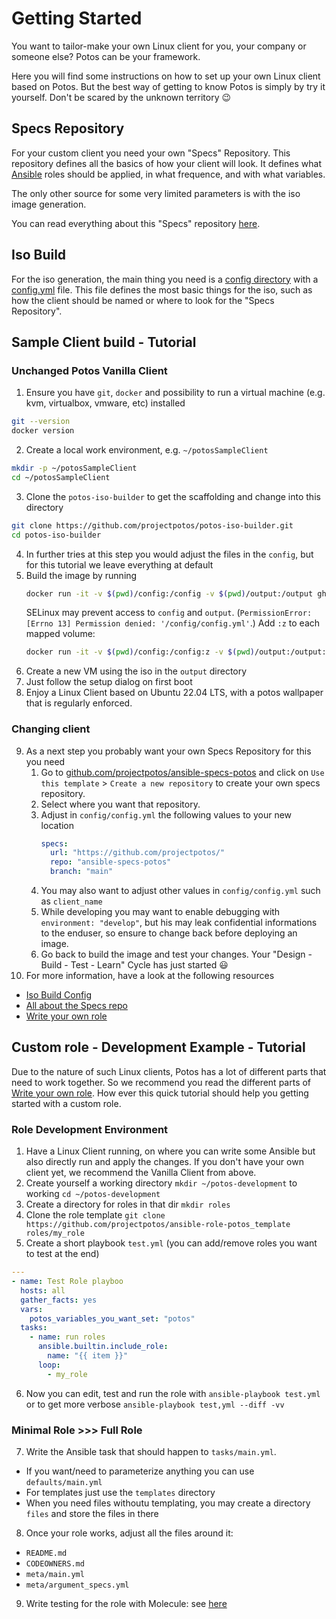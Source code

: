 # Getting Started

You want to tailor-make your own Linux client for you, your company or someone else? Potos can be your framework.

Here you will find some instructions on how to set up your own Linux client based on Potos. But the best way of getting to know Potos is simply by try it yourself. Don't be scared by the unknown territory :wink:

## Specs Repository
For your custom client you need your own "Specs" Repository. This repository defines all the basics of how your client will look.
It defines what [Ansible](https://en.wikipedia.org/wiki/Ansible_(software)) roles should be applied, in what frequence, and with what variables.

The only other source for some very limited parameters is with the iso image generation.

You can read everything about this "Specs" repository [here](/guide/specs-repo/overview).

## Iso Build
For the iso generation, the main thing you need is a [config directory](/guide/iso-build/config) with a [config.yml](/guide/iso-build/config.html#config-yml) file.
This file defines the most basic things for the iso, such as how the client should be named or where to look for the "Specs Repository".

## Sample Client build - Tutorial
### Unchanged Potos Vanilla Client
 1. Ensure you have `git`, `docker` and possibility to run a virtual machine (e.g. kvm, virtualbox, vmware, etc) installed
   ```bash
   git --version
   docker version
   ```
 2. Create a local work environment, e.g. `~/potosSampleClient`
   ```bash
   mkdir -p ~/potosSampleClient
   cd ~/potosSampleClient
   ```
 3. Clone the `potos-iso-builder` to get the scaffolding and change into this directory
   ```bash
   git clone https://github.com/projectpotos/potos-iso-builder.git
   cd potos-iso-builder
   ```
 4. In further tries at this step you would adjust the files in the `config`, but for this tutorial we leave everything at default
 5. Build the image by running
    ```bash
    docker run -it -v $(pwd)/config:/config -v $(pwd)/output:/output ghcr.io/projectpotos/potos-iso-builder:latest
    ```
    SELinux may prevent access to `config` and `output`. (`PermissionError: [Errno 13] Permission denied: '/config/config.yml'`.) Add `:z` to each mapped volume:
    ```bash
    docker run -it -v $(pwd)/config:/config:z -v $(pwd)/output:/output:z ghcr.io/projectpotos/potos-iso-builder:latest
    ```
 6. Create a new VM using the iso in the `output` directory
 7. Just follow the setup dialog on first boot
 8. Enjoy a Linux Client based on Ubuntu 22.04 LTS, with a potos wallpaper that is regularly enforced.
 ### Changing client
 9. As a next step you probably want your own Specs Repository for this you need
     1. Go to [github.com/projectpotos/ansible-specs-potos](https://github.com/projectpotos/ansible-specs-potos) and click on 
     `Use this template` > `Create a new repository` to create your own specs repository.
     2. Select where you want that repository.
     3. Adjust in `config/config.yml` the following values to your new location
        ```yaml
        specs:
          url: "https://github.com/projectpotos/"
          repo: "ansible-specs-potos"
          branch: "main"
        ```
     4. You may also want to adjust other values in `config/config.yml` such as `client_name`
     5. While developing you may want to enable debugging with `environment: "develop"`, but his may leak confidential informations to the enduser, so ensure to change back before deploying an image.
     5. Go back to build the image and test your changes. Your "Design - Build - Test - Learn" Cycle has just started :smiley: 
10. For more information, have a look at the following resources
  * [Iso Build Config](/guide/iso-build/config.html)
  * [All about the Specs repo](/guide/specs-repo/overview.html)
  * [Write your own role](/guide/own-role/)
## Custom role - Development Example - Tutorial
Due to the nature of such Linux clients, Potos has a lot of different parts that need to work together. So we recommend you read the different parts of [Write your own role](/guide/own-role/). How ever this quick tutorial should help you getting started with a custom role.
### Role Development Environment
1. Have a Linux Client running, on where you can write some Ansible but also directly run and apply the changes. If you don't have your own client yet, we recommend the Vanilla Client from above.
2. Create yourself a working directory `mkdir ~/potos-development` to working `cd ~/potos-development`
3. Create a directory for roles in that dir `mkdir roles`
4. Clone the role template `git clone https://github.com/projectpotos/ansible-role-potos_template roles/my_role`
5. Create a short playbook `test.yml` (you can add/remove roles you want to test at the end)
```yaml
---
- name: Test Role playboo
  hosts: all
  gather_facts: yes
  vars:
    potos_variables_you_want_set: "potos"
  tasks:
    - name: run roles
      ansible.builtin.include_role:
        name: "{{ item }}"
      loop:
        - my_role
```
6. Now you can edit, test and run the role with `ansible-playbook test.yml` or to get more verbose `ansible-playbook test,yml --diff -vv`
### Minimal Role >>> Full Role
7. Write the Ansible task that should happen to `tasks/main.yml`. 
  * If you want/need to parameterize anything you can use `defaults/main.yml`
  * For templates just use the `templates` directory
  * When you need files withoutu templating, you may create a directory `files` and store the files in there
8. Once your role works, adjust all the files around it:
  * `README.md`
  * `CODEOWNERS.md`
  * `meta/main.yml`
  * `meta/argument_specs.yml`
9. Write testing for the role with Molecule: see [here](/guide/own-role/molecule.html)


